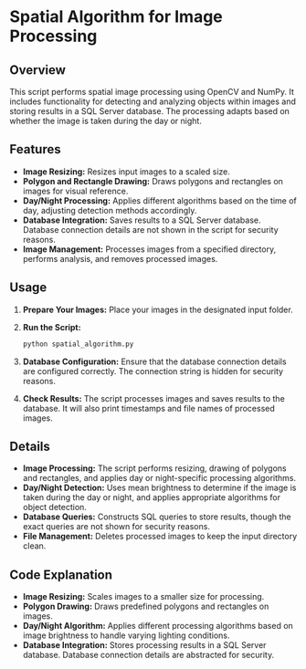 # Spatial Algorithm for Image Processing

## Overview
This script performs spatial image processing using OpenCV and NumPy. It includes functionality for detecting and analyzing objects within images and storing results in a SQL Server database. The processing adapts based on whether the image is taken during the day or night.

## Features
- **Image Resizing:** Resizes input images to a scaled size.
- **Polygon and Rectangle Drawing:** Draws polygons and rectangles on images for visual reference.
- **Day/Night Processing:** Applies different algorithms based on the time of day, adjusting detection methods accordingly.
- **Database Integration:** Saves results to a SQL Server database. Database connection details are not shown in the script for security reasons.
- **Image Management:** Processes images from a specified directory, performs analysis, and removes processed images.

## Usage
1. **Prepare Your Images:** Place your images in the designated input folder.

2. **Run the Script:**
    ```bash
    python spatial_algorithm.py
    ```

3. **Database Configuration:** Ensure that the database connection details are configured correctly. The connection string is hidden for security reasons.

4. **Check Results:** The script processes images and saves results to the database. It will also print timestamps and file names of processed images.

## Details
- **Image Processing:** The script performs resizing, drawing of polygons and rectangles, and applies day or night-specific processing algorithms.
- **Day/Night Detection:** Uses mean brightness to determine if the image is taken during the day or night, and applies appropriate algorithms for object detection.
- **Database Queries:** Constructs SQL queries to store results, though the exact queries are not shown for security reasons.
- **File Management:** Deletes processed images to keep the input directory clean.

## Code Explanation
- **Image Resizing:** Scales images to a smaller size for processing.
- **Polygon Drawing:** Draws predefined polygons and rectangles on images.
- **Day/Night Algorithm:** Applies different processing algorithms based on image brightness to handle varying lighting conditions.
- **Database Integration:** Stores processing results in a SQL Server database. Database connection details are abstracted for security.
